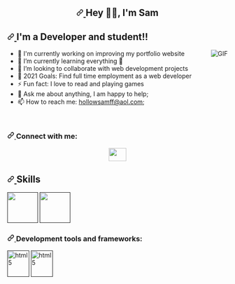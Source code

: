 ### 
<article class="markdown-body entry-content container-lg f5" itemprop="text">
   <h2 align="center">
      <a id="" class="anchor" aria-hidden="true" href="">
         <svg class="octicon octicon-link" viewBox="0 0 16 16" version="1.1" width="16" height="16" aria-hidden="true">
            <path fill-rule="evenodd" d="M7.775 3.275a.75.75 0 001.06 1.06l1.25-1.25a2 2 0 112.83 2.83l-2.5 2.5a2 2 0 01-2.83 0 .75.75 0 00-1.06 1.06 3.5 3.5 0 004.95 0l2.5-2.5a3.5 3.5 0 00-4.95-4.95l-1.25 1.25zm-4.69 9.64a2 2 0 010-2.83l2.5-2.5a2 2 0 012.83 0 .75.75 0 001.06-1.06 3.5 3.5 0 00-4.95 0l-2.5 2.5a3.5 3.5 0 004.95 4.95l1.25-1.25a.75.75 0 00-1.06-1.06l-1.25 1.25a2 2 0 01-2.83 0z"></path>
         </svg>
      </a>
      Hey 👋🏽, I'm Sam 
   </h2>
   <h2>
      <a id="user-content-im-a-developer-and-student" class="anchor" aria-hidden="true" href="#im-a-developer-and-student">
         <svg class="octicon octicon-link" viewBox="0 0 16 16" version="1.1" width="16" height="16" aria-hidden="true">
            <path fill-rule="evenodd" d="M7.775 3.275a.75.75 0 001.06 1.06l1.25-1.25a2 2 0 112.83 2.83l-2.5 2.5a2 2 0 01-2.83 0 .75.75 0 00-1.06 1.06 3.5 3.5 0 004.95 0l2.5-2.5a3.5 3.5 0 00-4.95-4.95l-1.25 1.25zm-4.69 9.64a2 2 0 010-2.83l2.5-2.5a2 2 0 012.83 0 .75.75 0 001.06-1.06 3.5 3.5 0 00-4.95 0l-2.5 2.5a3.5 3.5 0 004.95 4.95l1.25-1.25a.75.75 0 00-1.06-1.06l-1.25 1.25a2 2 0 01-2.83 0z"></path>
         </svg>
      </a>
      I'm a Developer and student!!
   </h2>
   <p>
    
    
    
 <a target="_blank" rel="noopener noreferrer" href="https://camo.githubusercontent.com/1c599fd918f649ead173975ee0cb6ce72c47d2765e2813f608f7282a74407e26/68747470733a2f2f6d656469612e67697068792e636f6d2f6d656469612f38333648694a633770677a7938694e58436e2f67697068792e676966">
 
  <img align="right" alt="GIF" src="https://camo.githubusercontent.com/1c599fd918f649ead173975ee0cb6ce72c47d2765e2813f608f7282a74407e26/68747470733a2f2f6d656469612e67697068792e636f6d2f6d656469612f38333648694a633770677a7938694e58436e2f67697068792e676966" data-canonical-src="https://media.giphy.com/media/836HiJc7pgzy8iNXCn/giphy.gif" style="max-width:100%;">
  </a></p>
 
 <ul>
      <li>
         <g-emoji class="g-emoji" alias="telescope" fallback-src="https://github.githubassets.com/images/icons/emoji/unicode/1f52d.png">🔭</g-emoji>
         I'm currently working on improving my portfolio website
      </li>
      <li>
         <g-emoji class="g-emoji" alias="seedling" fallback-src="https://github.githubassets.com/images/icons/emoji/unicode/1f331.png">🌱</g-emoji>
         I’m currently learning everything 
         <g-emoji class="g-emoji" alias="rofl" fallback-src="https://github.githubassets.com/images/icons/emoji/unicode/1f923.png">🤣</g-emoji>
      </li>
      <li>
         <g-emoji class="g-emoji" alias="dancers" fallback-src="https://github.githubassets.com/images/icons/emoji/unicode/1f46f.png">👯</g-emoji>
         I’m looking to collaborate with web development projects
      </li>
      <li>
         <g-emoji class="g-emoji" alias="goal_net" fallback-src="https://github.githubassets.com/images/icons/emoji/unicode/1f945.png">🥅</g-emoji>
         2021 Goals: Find full time employment as a web developer
      </li>
      <li>
         <g-emoji class="g-emoji" alias="zap" fallback-src="https://github.githubassets.com/images/icons/emoji/unicode/26a1.png">⚡</g-emoji>
         Fun fact: I love to read and playing games
      </li>
      <li>
         <g-emoji class="g-emoji" alias="speech_balloon" fallback-src="https://github.githubassets.com/images/icons/emoji/unicode/1f4ac.png">💬</g-emoji>
         Ask me about anything, I am happy to help;
      </li>
      <li>
         <g-emoji class="g-emoji" alias="mailbox" fallback-src="https://github.githubassets.com/images/icons/emoji/unicode/1f4eb.png">📫</g-emoji>
         How to reach me: <a href="mailto:annamalaipalani11@gmail.com">hollowsamff@aol.com</a>;
      </li>
   </ul>
   <br>
   <h3 align="left">
      <a id="user-content-connect-with-me" class="anchor" aria-hidden="true" href="#connect-with-me">
         <svg class="octicon octicon-link" viewBox="0 0 16 16" version="1.1" width="16" height="16" aria-hidden="true">
            <path fill-rule="evenodd" d="M7.775 3.275a.75.75 0 001.06 1.06l1.25-1.25a2 2 0 112.83 2.83l-2.5 2.5a2 2 0 01-2.83 0 .75.75 0 00-1.06 1.06 3.5 3.5 0 004.95 0l2.5-2.5a3.5 3.5 0 00-4.95-4.95l-1.25 1.25zm-4.69 9.64a2 2 0 010-2.83l2.5-2.5a2 2 0 012.83 0 .75.75 0 001.06-1.06 3.5 3.5 0 00-4.95 0l-2.5 2.5a3.5 3.5 0 004.95 4.95l1.25-1.25a.75.75 0 00-1.06-1.06l-1.25 1.25a2 2 0 01-2.83 0z"></path>
         </svg>
      </a>
      Connect with me:
   </h3>
   <p align="center">
      <a href="https://www.linkedin.com/in/sam-francis-4565ba132/" rel="nofollow"><img align="center" alt="" height="30" width="40" src="https://cdn.jsdelivr.net/npm/simple-icons@3.0.1/icons/linkedin.svg" style="max-width:100%;"></a>
   </p>
   <h2>
      <a id="user-content-skills" class="anchor" aria-hidden="true" href="#skills">
         <svg class="octicon octicon-link" viewBox="0 0 16 16" version="1.1" width="16" height="16" aria-hidden="true">
            <path fill-rule="evenodd" d="M7.775 3.275a.75.75 0 001.06 1.06l1.25-1.25a2 2 0 112.83 2.83l-2.5 2.5a2 2 0 01-2.83 0 .75.75 0 00-1.06 1.06 3.5 3.5 0 004.95 0l2.5-2.5a3.5 3.5 0 00-4.95-4.95l-1.25 1.25zm-4.69 9.64a2 2 0 010-2.83l2.5-2.5a2 2 0 012.83 0 .75.75 0 001.06-1.06 3.5 3.5 0 00-4.95 0l-2.5 2.5a3.5 3.5 0 004.95 4.95l1.25-1.25a.75.75 0 00-1.06-1.06l-1.25 1.25a2 2 0 01-2.83 0z"></path>
         </svg>
      </a>
      Skills
   </h2>
   <p> 
      <a target="_blank" rel="noopener noreferrer" href=""><img src="https://samfranciswebdeveloper.com/external/img/aspskillicon.png" alt="" height="70" style="max-width:100%;"></a>
       <a target="_blank" rel="noopener noreferrer" href=""><img src="https://samfranciswebdeveloper.com/external/img/javasciptskillicon.png" alt="" height="70" style="max-width:100%;"></a>
   
   </p>
   <h3>
      <a id="user-content-development-tools-and-frameworks" class="anchor" aria-hidden="true" href="#development-tools-and-frameworks">
         <svg class="octicon octicon-link" viewBox="0 0 16 16" version="1.1" width="16" height="16" aria-hidden="true">
            <path fill-rule="evenodd" d="M7.775 3.275a.75.75 0 001.06 1.06l1.25-1.25a2 2 0 112.83 2.83l-2.5 2.5a2 2 0 01-2.83 0 .75.75 0 00-1.06 1.06 3.5 3.5 0 004.95 0l2.5-2.5a3.5 3.5 0 00-4.95-4.95l-1.25 1.25zm-4.69 9.64a2 2 0 010-2.83l2.5-2.5a2 2 0 012.83 0 .75.75 0 001.06-1.06 3.5 3.5 0 00-4.95 0l-2.5 2.5a3.5 3.5 0 004.95 4.95l1.25-1.25a.75.75 0 00-1.06-1.06l-1.25 1.25a2 2 0 01-2.83 0z"></path>
         </svg>
      </a>
      Development tools and frameworks:
   </h3>
   <p>
      <a target="_blank" rel="noopener noreferrer" href=""><img src="https://samfranciswebdeveloper.com/external/img/htmlskillicon.png" alt="html5" width="50" height="60" style="max-width:100%;"></a> 
     <a target="_blank" rel="noopener noreferrer" href=""><img src="https://samfranciswebdeveloper.com/external/img/cssskillicon.png" alt="html5" width="50" height="60" style="max-width:100%;"></a> 
   </p>
</article>













<!--
Connect with me:
 Please don't remove this: Grab your social icons from https://github.com/carlsednaoui/gitsocial -->

<!-- display the social media buttons in your README [![alt text][1.1]][1]
-->


<!-- links to social media icons -->
<!-- no need to change these -->

<!-- icons with padding [1.1]: http://i.imgur.com/tXSoThF.png (twitter icon with padding)-->



<!-- icons without padding -->

<!-- links to your social media accounts -->
<!-- update these accordingly [1]: http://www.twitter.com/carlsednaoui-->




<!-- Please don't remove this: Grab your social icons from https://github.com/carlsednaoui/gitsocial -->

<!--
**hollowsamff/hollowsamff** is a ✨ _special_ ✨ repository because its `README.md` (this file) appears on your GitHub profile.

Here are some ideas to get you started:

- 🔭 I’m currently working on ...
- 🌱 I’m currently learning ...
- 👯 I’m looking to collaborate on ...
- 🤔 I’m looking for help with ...
- 💬 Ask me about ...
- 📫 How to reach me: ...
- 😄 Pronouns: ...
- ⚡ Fun fact: ...
-->
